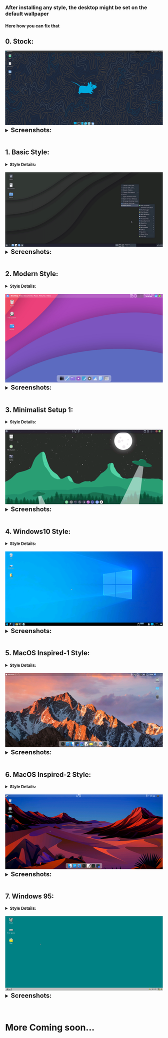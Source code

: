 ### After installing any style, the desktop might be set on the default wallpaper
#### Here how you  can fix that

## 0. Stock:

<center><img src="images/xfce/look_0/desktop.png"></center>

<details style ="font-size: larger">
<summary><b style ="font-size: larger">Screenshots: </b></summary>

|Apps|App Menu|
|--|--|
|![img](images/xfce/look_0/apps.png)|![img](images/xfce/look_0/app-menu.png)|

</details>
<br>

## 1. Basic Style:
<details>
<summary><b style ="font-size: small">Style Details: </summary>
Theme Used: 
<br>

- [Nordic-darker](https://www.gnome-look.org/p/1267246)
- [Qogir](https://www.pling.com/p/1230631/)

Icon Used:
<br>

- [kora](https://www.pling.com/p/1256209/)
- [Qogir](https://www.pling.com/p/1296407/)

</b>
</details>
<br>

<center><img src="images/xfce/look_1/look.png"></center>

<details style ="font-size: larger">
<summary><b style ="font-size: larger">Screenshots: </b></summary>
<img src="images/xfce/look_1/desktop.png">
</details>

<br>

## 2. Modern Style:

<details>
<summary><b style ="font-size: small">Style Details: </summary>
Theme Used: 
<br>

- [WhiteSur-Light](https://www.pling.com/p/1403328)

Icon Used:
<br>

- [Fluent](https://www.pling.com/p/1477945)

</b>
</details>
<br>

<center><img src="images/xfce/look_2/desktop.png"></center>

<details style ="font-size: larger">
<summary><b style ="font-size: larger">Screenshots: </b></summary>

|Apps|Terminal|
|--|--|
|![img](images/xfce/look_2/applications.png)|![img](images/xfce/look_2/terminal.png)|

|App Search|Hover Effect|
|--|--|
|![img](images/xfce/look_2/search_menu.png)|![img](images/xfce/look_2/hover_effect.gif)|

</details>
<br>

## 3. Minimalist Setup 1:

<details>
<summary><b style ="font-size: small">Style Details: </summary>
Theme Used: 
<br>

- [Materia Manjaro gtk](https://www.pling.com/p/1300363/)
- [Tokyo Night GTK Theme](https://www.gnome-look.org/p/1681315/)

Icon Used:
<br>

- [Tela circle](https://www.gnome-look.org/p/1359276)

Cursor Theme: 
- [Bibata Modern Ice](https://www.pling.com/p/1197198/)

</b>
</details>
<br>

<center><img src="images/xfce/look_3/desktop.png"></center>

<details style ="font-size: larger">
<summary><b style ="font-size: larger">Screenshots: </b></summary>

|Apps|Panel|App Search|
|--|--|--|
|![img](images/xfce/look_3/apps.png)|![img](images/xfce/look_3/extra.png)|![img](images/xfce/look_3/app-search.png)|

</details>
<br>

## 4. Windows10 Style:

<details>
<summary><b style ="font-size: small">Style Details: </summary>
Theme Used: 
<br>

- [Qogir](https://www.pling.com/p/1230631/)
- [Redstone](https://www.opendesktop.org/p/1013482/)

Icon Used:
<br>

- [We10X special](https://www.pling.com/p/1366371/)
- [Windows 10](https://github.com/B00merang-Artwork/Windows-10/)

Cursor Theme: 
- [Windows 10](https://www.gnome-look.org/p/1829490)

</b>
</details>
<br>

<center><img src="images/xfce/look_4/desktop.png"></center>

<details style ="font-size: larger">
<summary><b style ="font-size: larger">Screenshots: </b></summary>

|Apps|Menubar|Buttons|
|--|--|--|
|![img](images/xfce/look_4/basic-apps.png)|![img](images/xfce/look_4/menu.png)|![img](images/xfce/look_4/win-like-close.png)|

</details>
<br>

## 5. MacOS Inspired-1 Style:

<details>
<summary><b style ="font-size: small">Style Details: </summary>
Theme Used: 
<br>

- [WhiteSur](https://www.pling.com/p/1403328)

Icon Used:
<br>

- [WhiteSur icon](https://www.gnome-look.org/p/1405756)

Cursor Theme: 
- [WhiteSur cursors](https://www.gnome-look.org/p/1411743)

</b>
</details>
<br>

<center><img src="images/xfce/look_5/desktop.png"></center>

<details style ="font-size: larger">
<summary><b style ="font-size: larger">Screenshots: </b></summary>

|Apps|App Menu|
|--|--|
|![img](images/xfce/look_5/basic-apps.png)|![img](images/xfce/look_5/menu.png)|

|Menu|Hover Effect|
|--|--|
|![img](images/xfce/look_5/logo.png)|![img](images/xfce/look_5/hover.gif)|


</details>
<br>

## 6. MacOS Inspired-2 Style:

<details>
<summary><b style ="font-size: small">Style Details: </summary>
Theme Used: 
<br>

- [WhiteSur](https://www.pling.com/p/1403328)

Icon Used:
<br>

- [WhiteSur icon](https://www.gnome-look.org/p/1405756)

Cursor Theme: 
- [McMojave cursors](https://www.gnome-look.org/p/1355701)

</b>
</details>
<br>

<center><img src="images/xfce/look_6/desktop.png"></center>

<details style ="font-size: larger">
<summary><b style ="font-size: larger">Screenshots: </b></summary>

|Apps|Default App Menu|
|--|--|
|![img](images/xfce/look_6/basic-apps.png)|![img](images/xfce/look_6/app-menu-1.png)|

|Path Menu|Hover Effect Like MacOs Inspired-1|
|--|--|
|![img](images/xfce/look_6/extra.png)|![img](images/xfce/look_5/hover.gif)|
 
### More App Menu Style:

|Style 2|Style 3|
|--|--|
|![img](images/xfce/look_6/app-menu-2.png)|![img](images/xfce/look_6/app-menu-3.png)|

#### How to change app menu style:
- Go To `$HOME/.config/rofi/`
- Open The `launcher.sh`
- And Change The Style Number
<img src="images/xfce/look_6/app-menu-change.png">
</details>
<br>

## 7. Windows 95:

<details>
<summary><b style ="font-size: small">Style Details: </summary>
Theme Used: 
<br>

- [Chicago95](https://github.com/grassmunk/Chicago95)

Icon Used:
<br>

- [Chicago95](https://github.com/grassmunk/Chicago95)

Cursor Theme:

- [Chicago95](https://github.com/grassmunk/Chicago95)

</b>
</details>
<br>

<center><img src="images/xfce/look_7/desktop.png"></center>

<details style ="font-size: larger">
<summary><b style ="font-size: larger">Screenshots: </b></summary>

|Start Menu|Apps|
|--|--|
|![img](images/xfce/look_7/start-menu.png)|![img](images/xfce/look_7/basic-apps.png)|

</details>
<br>

<br>

# More Coming soon...